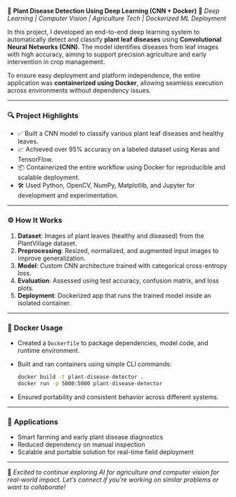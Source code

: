🌿 **Plant Disease Detection Using Deep Learning (CNN + Docker)**
📍 *Deep Learning | Computer Vision | Agriculture Tech | Dockerized ML Deployment*

In this project, I developed an end-to-end deep learning system to automatically detect and classify **plant leaf diseases** using **Convolutional Neural Networks (CNN)**. The model identifies diseases from leaf images with high accuracy, aiming to support precision agriculture and early intervention in crop management.

To ensure easy deployment and platform independence, the entire application was **containerized using Docker**, allowing seamless execution across environments without dependency issues.

---

### 🔍 **Project Highlights**

* ✅ Built a CNN model to classify various plant leaf diseases and healthy leaves.
* 📈 Achieved over 95% accuracy on a labeled dataset using Keras and TensorFlow.
* 📦 Containerized the entire workflow using Docker for reproducible and scalable deployment.
* 🛠️ Used Python, OpenCV, NumPy, Matplotlib, and Jupyter for development and experimentation.

---

### ⚙️ **How It Works**

1. **Dataset**: Images of plant leaves (healthy and diseased) from the PlantVillage dataset.
2. **Preprocessing**: Resized, normalized, and augmented input images to improve generalization.
3. **Model**: Custom CNN architecture trained with categorical cross-entropy loss.
4. **Evaluation**: Assessed using test accuracy, confusion matrix, and loss plots.
5. **Deployment**: Dockerized app that runs the trained model inside an isolated container.

---

### 🐳 **Docker Usage**

* Created a `Dockerfile` to package dependencies, model code, and runtime environment.
* Built and ran containers using simple CLI commands:

  ```bash
  docker build -t plant-disease-detector .
  docker run -p 5000:5000 plant-disease-detector
  ```
* Ensured portability and consistent behavior across different systems.

---

### 🚀 **Applications**

* Smart farming and early plant disease diagnostics
* Reduced dependency on manual inspection
* Scalable and portable solution for real-time field deployment

---

💬 *Excited to continue exploring AI for agriculture and computer vision for real-world impact. Let’s connect if you’re working on similar problems or want to collaborate!*


